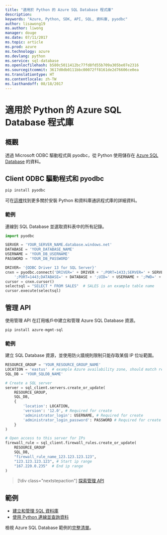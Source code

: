 ```yaml
---
title: "適用於 Python 的 Azure SQL Database 程式庫"
description: 
keywords: "Azure, Python, SDK, API, SQL, 資料庫, pyodbc"
author: lisawong19
ms.author: liwong
manager: douge
ms.date: 07/11/2017
ms.topic: article
ms.prod: azure
ms.technology: azure
ms.devlang: python
ms.service: sql-database
ms.openlocfilehash: b580c5011412bc77fd8fd55b709a305be07e2316
ms.sourcegitcommit: 3617d0db0111bbc00072ff8161de2d76606ce0ea
ms.translationtype: HT
ms.contentlocale: zh-TW
ms.lasthandoff: 08/18/2017
---
```

# <a name="azure-sql-database-libraries-for-python"></a>適用於 Python 的 Azure SQL Database 程式庫

## <a name="overview"></a>概觀

透過 Microsoft ODBC 驅動程式與 pyodbc，從 Python 使用儲存在 [Azure SQL Database](/azure/sql-database/sql-database-technical-overview) 的資料。 

## <a name="client-odbc-driver-and-pyodbc"></a>Client ODBC 驅動程式和 pyodbc

```bash
pip install pyodbc
```
可在[這裡](https://docs.microsoft.com/azure/sql-database/sql-database-connect-query-python#install-the-python-and-database-communication-libraries)找到更多關於安裝 Python 和資料庫通訊程式庫的詳細資料。

### <a name="example"></a>範例

連線到 SQL Database 並選取資料表中的所有記錄。

```python
import pyodbc 

SERVER = 'YOUR_SERVER_NAME.database.windows.net'
DATABASE = 'YOUR_DATABASE_NAME'
USERNAME = 'YOUR_DB_USERNAME'
PASSWORD = 'YOUR_DB_PASSWORD'

DRIVER= '{ODBC Driver 13 for SQL Server}'
cnxn = pyodbc.connect('DRIVER=' + DRIVER + ';PORT=1433;SERVER=' + SERVER +
    ';PORT=1443;DATABASE=' + DATABASE + ';UID=' + USERNAME + ';PWD=' + PASSWORD)
cursor = cnxn.cursor()
selectsql = "SELECT * FROM SALES"  # SALES is an example table name
cursor.execute(selectsql)
```

## <a name="management-api"></a>管理 API

使用管理 API 在訂用帳戶中建立和管理 Azure SQL Database 資源。 

```bash
pip install azure-mgmt-sql
```

### <a name="example"></a>範例

建立 SQL Database 資源，並使用防火牆規則限制只能存取某個 IP 位址範圍。

```python
RESOURCE_GROUP = 'YOUR_RESOURCE_GROUP_NAME'
LOCATION = 'eastus'  # example Azure availability zone, should match resource group
SQL_DB = 'YOUR_SQLDB_NAME'

# Create a SQL server
server = sql_client.servers.create_or_update(
    RESOURCE_GROUP,
    SQL_DB,
    {
        'location': LOCATION,
        'version': '12.0', # Required for create
        'administrator_login': USERNAME, # Required for create
        'administrator_login_password': PASSWORD # Required for create
    }
)

# Open access to this server for IPs
firewall_rule = sql_client.firewall_rules.create_or_update(
    RESOURCE_GROUP
    SQL_DB,
    "firewall_rule_name_123.123.123.123",
    "123.123.123.123", # Start ip range
    "167.220.0.235"  # End ip range
)
```
> [!div class="nextstepaction"]
> [探索管理 API](/python/api/overview/azure/sql/managementlibrary)

## <a name="samples"></a>範例

* [建立和管理 SQL 資料庫][1]    
* [使用 Python 連線並查詢資料][2]   

[1]: https://github.com/Azure-Samples/sql-database-python-manage
[2]: https://docs.microsoft.com/azure/sql-database/sql-database-connect-query-python

檢視 Azure SQL Database 範例的[完整清單](https://azure.microsoft.com/resources/samples/?platform=python&term=SQL)。 